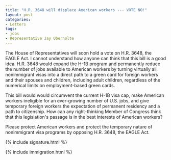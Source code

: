 ```yaml
---
title: "H.R. 3648 will displace American workers --- VOTE NO!"
layout: post
categories:
- Letters
tags:
- jobs
- Representative Jay Obernolte
---
```


The House of Representatives will soon hold a vote on H.R. 3648, the EAGLE Act. I cannot understand how anyone can think that this bill is a good idea. H.R. 3648 would expand the H-1B program and permanently reduce the number of jobs available to American workers by turning virtually all nonimmigrant visas into a direct path to a green card for foreign workers and their spouses and children, including adult children, regardless of the numerical limits on employment-based green cards.

This bill would would circumvent the current H-1B visa cap, make American workers ineligible for an ever-growing number of U.S. jobs, and give temporary foreign workers the expectation of permanent residency and a path to citizenship. How can any right-thinking Member of Congress think that this legislation's passage is in the best interests of American workers?

Please protect American workers and protect the temporary nature of nonimmigrant visa programs by opposing H.R. 3648, the EAGLE Act.

{% include signature.html %}

{% include immigration.html %}
